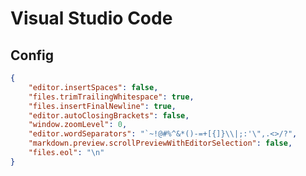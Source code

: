 Visual Studio Code
==================

Config
------

```json
{
	"editor.insertSpaces": false,
	"files.trimTrailingWhitespace": true,
	"files.insertFinalNewline": true,
	"editor.autoClosingBrackets": false,
	"window.zoomLevel": 0,
	"editor.wordSeparators": "`~!@#%^&*()-=+[{]}\\|;:'\",.<>/?",
	"markdown.preview.scrollPreviewWithEditorSelection": false,
	"files.eol": "\n"
}
```
